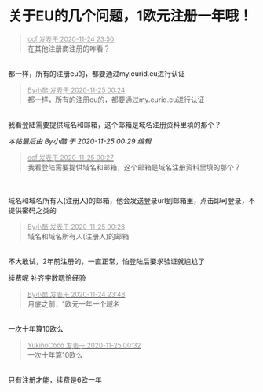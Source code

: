 # 关于EU的几个问题，1欧元注册一年哦！


<div class="quote"><blockquote><font size="2"><a href="https://www.hostloc.com/forum.php?mod=redirect&amp;goto=findpost&amp;pid=9511919&amp;ptid=770967" target="_blank"><font color="#999999">ccf 发表于 2020-11-24 23:50</font></a></font><br />
在其他注册商注册的咋看？</blockquote></div><br />
都一样，所有的注册eu的，都要通过my.eurid.eu进行认证

<div class="quote"><blockquote><font size="2"><a href="https://www.hostloc.com/forum.php?mod=redirect&amp;goto=findpost&amp;pid=9512119&amp;ptid=770967" target="_blank"><font color="#999999">By小酷 发表于 2020-11-25 00:24</font></a></font><br />
都一样，所有的注册eu的，都要通过my.eurid.eu进行认证</blockquote></div><br />
我看登陆需要提供域名和邮箱，这个邮箱是域名注册资料里填的那个？

<i class="pstatus"> 本帖最后由 By小酷 于 2020-11-25 00:29 编辑 </i><br />
<div class="quote"><blockquote><font size="2"><a href="https://www.hostloc.com/forum.php?mod=redirect&amp;goto=findpost&amp;pid=9512127&amp;ptid=770967" target="_blank"><font color="#999999">ccf 发表于 2020-11-25 00:27</font></a></font><br />
我看登陆需要提供域名和邮箱，这个邮箱是域名注册资料里填的那个？</blockquote></div><br />
<br />
域名和域名所有人(注册人)的邮箱，他会发送登录url到邮箱里，点击即可登录，不提供密码之类的

<div class="quote"><blockquote><font size="2"><a href="https://www.hostloc.com/forum.php?mod=redirect&amp;goto=findpost&amp;pid=9512132&amp;ptid=770967" target="_blank"><font color="#999999">By小酷 发表于 2020-11-25 00:28</font></a></font><br />
域名和域名所有人(注册人)的邮箱</blockquote></div><br />
不大敢试，2年前注册的，一直正常，怕登陆后要求验证就尴尬了 <img src="static/image/smiley/default/lol.gif" smilieid="12" border="0" alt="" />

续费呢<img src="static/image/smiley/default/lol.gif" smilieid="12" border="0" alt="" /> 补齐字数嗯恰经验<img src="static/image/smiley/default/hug.gif" smilieid="13" border="0" alt="" /><img id="aimg_PriR4" onclick="zoom(this, this.src, 0, 0, 0)" class="zoom" src="https://cdn.jsdelivr.net/gh/hishis/forum-master/public/images/patch.gif" onmouseover="img_onmouseoverfunc(this)" onload="thumbImg(this)" border="0" alt="" />

<div class="quote"><blockquote><font size="2"><a href="https://www.hostloc.com/forum.php?mod=redirect&amp;goto=findpost&amp;pid=9511911&amp;ptid=770967" target="_blank"><font color="#999999">By小酷 发表于 2020-11-24 23:48</font></a></font><br />
月底之前，1欧元一年一个域名</blockquote></div><br />
一次十年算10欧么

<div class="quote"><blockquote><font size="2"><a href="https://www.hostloc.com/forum.php?mod=redirect&amp;goto=findpost&amp;pid=9512151&amp;ptid=770967" target="_blank"><font color="#999999">YukinoCoco 发表于 2020-11-25 00:32</font></a></font><br />
一次十年算10欧么</blockquote></div><br />
只有注册才能，续费是6欧一年
